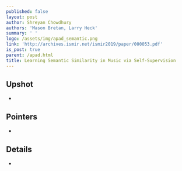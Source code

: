 ```yaml
---
published: false
layout: post
author: Shreyan Chowdhury
authors: 'Mason Bretan, Larry Heck'
summary: ' '
logo: /assets/img/apad_semantic.png
link: 'http://archives.ismir.net/ismir2019/paper/000053.pdf'
is_post: true
parent: /apad.html
title: Learning Semantic Similarity in Music via Self-Supervision
---
```

## Upshot
- 

## Pointers
- 

## Details
- 

